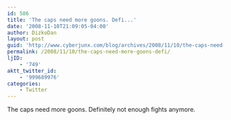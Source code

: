 ```yaml
---
id: 586
title: 'The caps need more goons. Defi...'
date: '2008-11-10T21:09:05-04:00'
author: DizkoDan
layout: post
guid: 'http://www.cyberjunx.com/blog/archives/2008/11/10/the-caps-need-more-goons-defi/'
permalink: /2008/11/10/the-caps-need-more-goons-defi/
ljID:
    - '749'
aktt_twitter_id:
    - '999689976'
categories:
    - Twitter
---
```


The caps need more goons. Definitely not enough fights anymore.